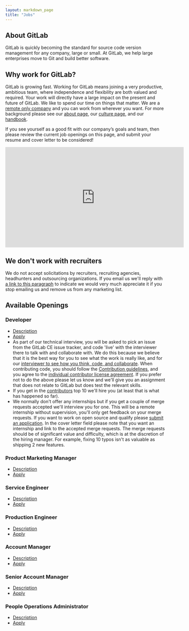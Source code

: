 ```yaml
---
layout: markdown_page
title: "Jobs"
---
```


## About GitLab

GitLab is quickly becoming the standard for source code version
management for any company, large or small. At GitLab, we help large
enterprises move to Git and build better software.

## Why work for GitLab?

GitLab is growing fast.
Working for GitLab means joining a very productive, ambitious team, where independence
and flexibility are both valued and required.
Your work will directly have a large impact on the present and future of GitLab.
We like to spend our time on things that matter.
We are a [remote only company](https://about.gitlab.com/2015/04/08/the-remote-manifesto/)
and you can work from wherever you want.
For more background please see our [about page](https://about.gitlab.com/about/),
our [culture page](https://about.gitlab.com/culture/), and our [handbook](https://about.gitlab.com/handbook/).

If you see yourself as a good fit with our company’s goals and team, then please
review the current job openings on this page, and submit your resume and cover
letter to be considered!

<div style="text-align: center">
  <iframe width="560" height="315" src="https://www.youtube.com/embed/UTyXGx965Os" frameborder="0" allowfullscreen></iframe>
</div>

## We don't work with recruiters<a name="no-recruiters"></a>

We do not accept solicitations by recruiters, recruiting agencies, headhunters and outsourcing organizations.
If you email us we'll reply with [a link to this paragraph](https://about.gitlab.com/jobs/#no-recruiters) to indicate we would very much appreciate it if you stop emailing us and remove us from any marketing list.

## Available Openings

### Developer
* [Description](https://about.gitlab.com/jobs/developer/)
* [Apply](https://gitlab.workable.com/jobs/106660/candidates/new)
* As part of our technical interview<a name="technical-interview"></a>, you will
be asked to pick an issue from the GitLab CE issue tracker, and code 'live' with
the interviewer there to talk with and collaborate with. We do this because we
believe that it is the best way for you to see what the work is really like, and
for our [interviewer to see how you think, code, and collaborate](http://zachholman.com/posts/startup-interviewing-is-fucked/#collaborate).
When contributing code, you should follow the [Contribution guidelines](https://gitlab.com/gitlab-org/gitlab-ce/blob/master/CONTRIBUTING.md),
and you agree to the [individual contributor license agreement](https://gitlab.com/gitlab-org/gitlab-ce/blob/master/doc/legal/individual_contributor_license_agreement.md).
If you prefer not to do the above please let us know and we'll give you an assignment that does not relate to GitLab but does test the relevant skills.
* If you get in the [contributors](http://contributors.gitlab.com/) top 10 we'll
  hire you (at least that is what has happened so far).
* We normally don't offer any internships but if you get a couple of merge requests
  accepted we'll interview you for one. This will be a remote internship without
  supervision, you'll only get feedback on your merge requests. If you want to
  work on open source and qualify please [submit an application](https://gitlab.workable.com/jobs/207439/candidates/new).
  In the cover letter field please note that you want an internship and link to
  the accepted merge requests. The merge requests should be of significant
  value and difficulty, which is at the discretion of the hiring manager. For
  example, fixing 10 typos isn't as valuable as shipping 2 new features.

### Product Marketing Manager

* [Description](https://about.gitlab.com/jobs/product-marketing-manager/)
* [Apply](https://gitlab.workable.com/jobs/202183/candidates/new)

### Service Engineer

* [Description](https://about.gitlab.com/jobs/service-engineer/)
* [Apply](https://gitlab.workable.com/jobs/87722/candidates/new)

### Production Engineer

* [Description](https://about.gitlab.com/jobs/production-engineer/)
* [Apply](https://gitlab.workable.com/jobs/142989/candidates/new)

### Account Manager

* [Description](https://about.gitlab.com/jobs/account-manager/)
* [Apply](https://gitlab.workable.com/jobs/88120/candidates/new)

### Senior Account Manager

* [Description](https://about.gitlab.com/jobs/account-manager/)
* [Apply](https://gitlab.workable.com/jobs/88117/candidates/new)

### People Operations Administrator

* [Description](https://about.gitlab.com/jobs/people-ops-administrator/)
* [Apply](https://gitlab.workable.com/jobs/220106/candidates/new)

